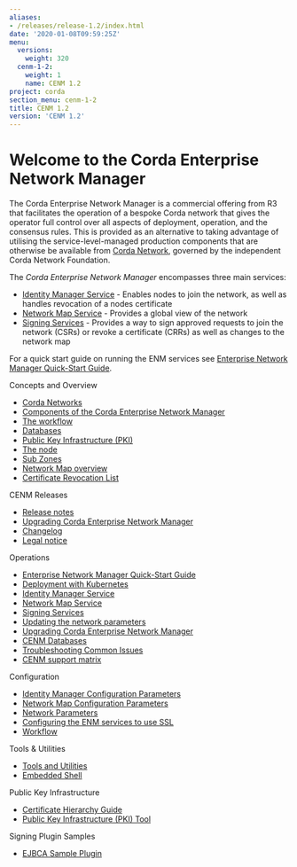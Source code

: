 ```yaml
---
aliases:
- /releases/release-1.2/index.html
date: '2020-01-08T09:59:25Z'
menu:
  versions:
    weight: 320
  cenm-1-2:
    weight: 1
    name: CENM 1.2
project: corda
section_menu: cenm-1-2
title: CENM 1.2
version: 'CENM 1.2'
---
```



# Welcome to the Corda Enterprise Network Manager

The Corda Enterprise Network Manager is a commercial offering from R3 that facilitates the operation of a bespoke
Corda network that gives the operator full control over all aspects of deployment, operation, and the consensus rules.
This is provided as an alternative to taking advantage of utilising the service-level-managed production components
that are otherwise be available from [Corda Network](https://corda.network), governed by the independent
Corda Network Foundation.

The *Corda Enterprise Network Manager* encompasses three main services:


* [Identity Manager Service](../../../../../en/platform/corda/1.2/cenm/identity-manager.md) - Enables nodes to join the network, as well as handles revocation of a nodes certificate
* [Network Map Service](../../../../../en/platform/corda/1.2/cenm/network-map.md) - Provides a global view of the network
* [Signing Services](../../../../../en/platform/corda/1.2/cenm/signing-service.md) - Provides a way to sign approved requests to join the network (CSRs) or revoke a certificate
(CRRs) as well as changes to the network map

For a quick start guide on running the ENM services see [Enterprise Network Manager Quick-Start Guide](../../../../../en/platform/corda/1.2/cenm/quick-start.md).


Concepts and Overview

* [Corda Networks](../../../../../en/platform/corda/1.2/cenm/corda-networks.md)
* [Components of the Corda Enterprise Network Manager](../../../../../en/platform/corda/1.2/cenm/enm-components.md)
* [The workflow](../../../../../en/platform/corda/1.2/cenm/workflow.md)
* [Databases](../../../../../en/platform/corda/1.2/cenm/database-set-up.md)
* [Public Key Infrastructure (PKI)](../../../../../en/platform/corda/1.2/cenm/pki-tool.md)
* [The node](../../../../../en/platform/corda/1.2/cenm/network-map.html#node-certificate-revocation-checking)
* [Sub Zones](../../../../../en/platform/corda/1.2/cenm/sub-zones.md)
* [Network Map overview](../../../../../en/platform/corda/1.2/cenm/network-map-overview.md)
* [Certificate Revocation List](../../../../../en/platform/corda/1.2/cenm/certificate-revocation.md)




CENM Releases

* [Release notes](../../../../../en/platform/corda/1.2/cenm/release-notes.md)
* [Upgrading Corda Enterprise Network Manager](../../../../../en/platform/corda/1.2/cenm/upgrade-notes.md)
* [Changelog](../../../../../en/platform/corda/1.2/cenm/changelog.md)
* [Legal notice](../../../../../en/platform/corda/1.2/cenm/legal-info-1.2.3.md)




Operations

* [Enterprise Network Manager Quick-Start Guide](../../../../../en/platform/corda/1.2/cenm/quick-start.md)
* [Deployment with Kubernetes](../../../../../en/platform/corda/1.2/cenm/deployment-kubernetes.md)
* [Identity Manager Service](../../../../../en/platform/corda/1.2/cenm/identity-manager.md)
* [Network Map Service](../../../../../en/platform/corda/1.2/cenm/network-map.md)
* [Signing Services](../../../../../en/platform/corda/1.2/cenm/signing-service.md)
* [Updating the network parameters](../../../../../en/platform/corda/1.2/cenm/updating-network-parameters.md)
* [Upgrading Corda Enterprise Network Manager](../../../../../en/platform/corda/1.2/cenm/upgrade-notes.md)
* [CENM Databases](../../../../../en/platform/corda/1.2/cenm/database-set-up.md)
* [Troubleshooting Common Issues](../../../../../en/platform/corda/1.2/cenm/troubleshooting-common-issues.md)
* [CENM support matrix](../../../../../en/platform/corda/1.2/cenm/cenm-support-matrix.md)




Configuration

* [Identity Manager Configuration Parameters](../../../../../en/platform/corda/1.2/cenm/config-identity-manager-parameters.md)
* [Network Map Configuration Parameters](../../../../../en/platform/corda/1.2/cenm/config-network-map-parameters.md)
* [Network Parameters](../../../../../en/platform/corda/1.2/cenm/config-network-parameters.md)
* [Configuring the ENM services to use SSL](../../../../../en/platform/corda/1.2/cenm/enm-with-ssl.md)
* [Workflow](../../../../../en/platform/corda/1.2/cenm/workflow.md)




Tools & Utilities

* [Tools and Utilities](../../../../../en/platform/corda/1.2/cenm/tools-index.md)
* [Embedded Shell](../../../../../en/platform/corda/1.2/cenm/shell.md)




Public Key Infrastructure

* [Certificate Hierarchy Guide](../../../../../en/platform/corda/1.2/cenm/pki-guide.md)
* [Public Key Infrastructure (PKI) Tool](../../../../../en/platform/corda/1.2/cenm/pki-tool.md)




Signing Plugin Samples

* [EJBCA Sample Plugin](../../../../../en/platform/corda/1.2/cenm/ejbca-plugin.md)
